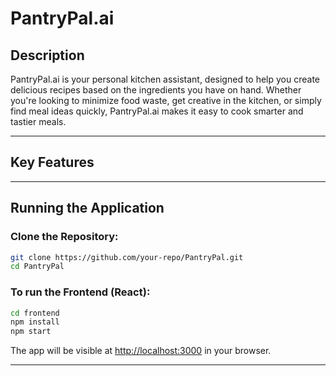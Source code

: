 # PantryPal.ai

## Description
PantryPal.ai is your personal kitchen assistant, designed to help you create delicious recipes based on the ingredients you have on hand. Whether you're looking to minimize food waste, get creative in the kitchen, or simply find meal ideas quickly, PantryPal.ai makes it easy to cook smarter and tastier meals.

---

## Key Features


---

## Running the Application

### Clone the Repository:

```bash
git clone https://github.com/your-repo/PantryPal.git
cd PantryPal
```

### To run the Frontend (React):

```bash
cd frontend
npm install
npm start
```

The app will be visible at [http://localhost:3000](http://localhost:3000) in your browser.

---

